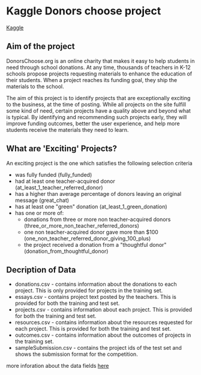 # Kaggle Donors choose project 
[Kaggle](https://www.kaggle.com/c/kdd-cup-2014-predicting-excitement-at-donors-choose/overview)

## Aim of the project
DonorsChoose.org is an online charity that makes it easy to help students in need through school donations. 
At any time, thousands of teachers in K-12 schools propose projects requesting materials to enhance the education of their students. 
When a project reaches its funding goal, they ship the materials to the school. 

The aim of this project is to identify projects that are exceptionally exciting to the business, at the time of posting. 
While all projects on the site fulfill some kind of need, certain projects have a quality above and beyond what is typical. 
By identifying and recommending such projects early, they will improve funding outcomes, better the user experience, 
and help more students receive the materials they need to learn.

## What are 'Exciting' Projects?
An exciting project is the one which satisfies the following selection criteria
- was fully funded (fully_funded)
- had at least one teacher-acquired donor (at_least_1_teacher_referred_donor)
- has a higher than average percentage of donors leaving an original message (great_chat)
- has at least one "green" donation (at_least_1_green_donation)
- has one or more of:
  - donations from three or more non teacher-acquired donors (three_or_more_non_teacher_referred_donors)
  - one non teacher-acquired donor gave more than $100 (one_non_teacher_referred_donor_giving_100_plus)
  - the project received a donation from a "thoughtful donor" 
(donation_from_thoughtful_donor)

## Decription of Data
- donations.csv - contains information about the donations to each project. This is only provided for projects in the training set.
- essays.csv - contains project text posted by the teachers. This is provided for both the training and test set.
- projects.csv - contains information about each project. This is provided for both the training and test set.
- resources.csv - contains information about the resources requested for each project. This is provided for both the training and test set.
- outcomes.csv - contains information about the outcomes of projects in the training set.
- sampleSubmission.csv - contains the project ids of the test set and shows the submission format for the competition.

more inforation about the data fields [here](https://www.kaggle.com/c/kdd-cup-2014-predicting-excitement-at-donors-choose/data)

